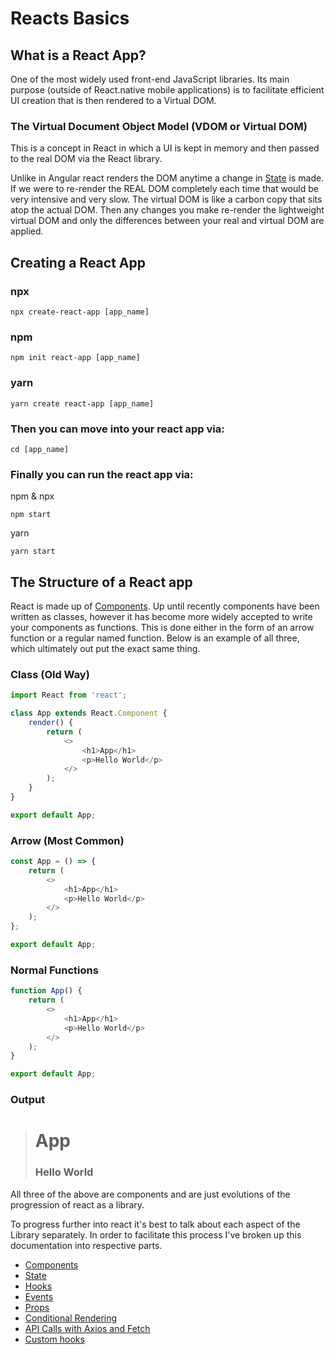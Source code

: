 # Reacts Basics

## What is a React App?

One of the most widely used front-end JavaScript libraries. Its main purpose (outside of React.native mobile applications) is to facilitate efficient UI creation that is then rendered to a Virtual DOM.

### The Virtual Document Object Model (VDOM or Virtual DOM)

This is a concept in React in which a UI is kept in memory and then passed to the real DOM via the React library.

Unlike in Angular react renders the DOM anytime a change in [State](statelink) is made. If we were to re-render the REAL DOM completely each time that would be very intensive and very slow. The virtual DOM is like a carbon copy that sits atop the actual DOM. Then any changes you make re-render the lightweight virtual DOM and only the differences between your real and virtual DOM are applied.

## Creating a React App

### npx

`npx create-react-app [app_name]`

### npm

`npm init react-app [app_name]`

### yarn

`yarn create react-app [app_name]`

### Then you can move into your react app via:

`cd [app_name]`

### Finally you can run the react app via:

npm & npx

`npm start`

yarn

`yarn start`

## The Structure of a React app

React is made up of [Components](componentlink). Up until recently components have been written as classes, however it has become more widely accepted to write your components as functions. This is done either in the form of an arrow function or a regular named function. Below is an example of all three, which ultimately out put the exact same thing.

### Class (Old Way)

```javascript
import React from 'react';

class App extends React.Component {
    render() {
        return (
            <>
                <h1>App</h1>
                <p>Hello World</p>
            </>
        );
    }
}

export default App;
```

### Arrow (Most Common)

```javascript
const App = () => {
    return (
        <>
            <h1>App</h1>
            <p>Hello World</p>
        </>
    );
};

export default App;
```

### Normal Functions

```javascript
function App() {
    return (
        <>
            <h1>App</h1>
            <p>Hello World</p>
        </>
    );
}

export default App;
```

### Output 

> # App 
> ### Hello World

All three of the above are components and are just evolutions of the progression of react as a library. 

To progress further into react it's best to talk about each aspect of the Library separately. In order to facilitate this process I've broken up this documentation into respective parts.

- [Components](components)
- [State](state)
- [Hooks](hooks)
- [Events](events)
- [Props](props)
- [Conditional Rendering](rendering)
- [API Calls with Axios and Fetch](apis)
- [Custom hooks](customhooks)
